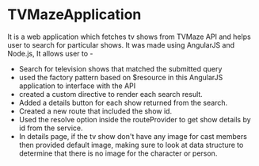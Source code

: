 # TVMazeApplication
It is a web application which fetches tv shows from TVMaze API and helps user to search for particular shows. It was made using AngularJS
and Node.js, It allows user to - 
- Search for television shows that matched the submitted query
- used the factory pattern based on $resource in this AngularJS application to interface with the API
- created a custom directive to render each search result.
- Added a details button for each show returned from the search.
- Created a new route that included the show id.
- Used the resolve option inside the routeProvider to get show details by id from the service.
- In details page,  if the tv show don't have any image for cast members then provided default image, making sure to look at data structure to determine that there is no image for the character or person.
